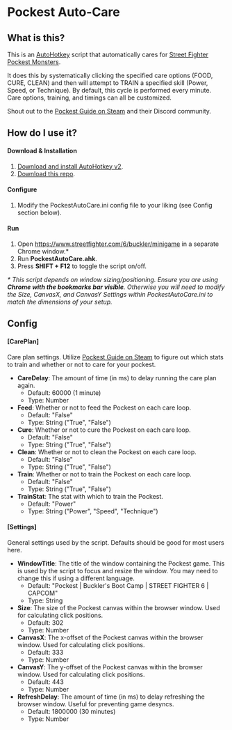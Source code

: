 # Pockest Auto-Care

## What is this?

This is an [AutoHotkey](https://www.autohotkey.com/) script that automatically cares for [Street Fighter Pockest Monsters](https://www.streetfighter.com/6/buckler/minigame).

It does this by systematically clicking the specified care options (FOOD, CURE, CLEAN) and then will attempt to TRAIN a specified skill (Power, Speed, or Technique). By default, this cycle is performed every minute. Care options, training, and timings can all be customized.

Shout out to the [Pockest Guide on Steam](https://steamcommunity.com/sharedfiles/filedetails/?id=3003515624&tscn=1698405122) and their Discord community.

## How do I use it?

#### Download & Installation

1. [Download and install AutoHotkey v2](https://www.autohotkey.com/download/ahk-v2.exe).
2. [Download this repo](https://github.com/folklorelabs/pockest-auto-care/archive/refs/heads/main.zip).

#### Configure

1. Modify the PockestAutoCare.ini config file to your liking (see Config section below).

#### Run

1. Open https://www.streetfighter.com/6/buckler/minigame in a separate Chrome window.\*
2. Run **PockestAutoCare.ahk**.
3. Press **SHIFT + F12** to toggle the script on/off.

*\* This script depends on window sizing/positioning. Ensure you are using ***Chrome with the bookmarks bar visible***. Otherwise you will need to modify the Size, CanvasX, and CanvasY Settings within PockestAutoCare.ini to match the dimensions of your setup.*


## Config

#### \[CarePlan\]
Care plan settings. Utilize [Pockest Guide on Steam](https://steamcommunity.com/sharedfiles/filedetails/?id=3003515624&tscn=1698405122) to figure out which stats to train and whether or not to care for your pockest.

- **CareDelay**: The amount of time (in ms) to delay running the care plan again.
    - Default: 60000 (1 minute)
    - Type: Number
- **Feed**: Whether or not to feed the Pockest on each care loop.
    - Default: "False"
    - Type: String ("True", "False")
- **Cure**: Whether or not to cure the Pockest on each care loop.
    - Default: "False"
    - Type: String ("True", "False")
- **Clean**: Whether or not to clean the Pockest on each care loop.
    - Default: "False"
    - Type: String ("True", "False")
- **Train**: Whether or not to train the Pockest on each care loop.
    - Default: "False"
    - Type: String ("True", "False")
- **TrainStat**: The stat with which to train the Pockest.
    - Default: "Power"
    - Type: String ("Power", "Speed", "Technique")

#### \[Settings\]
General settings used by the script. Defaults should be good for most users here.

- **WindowTitle**: The title of the window containing the Pockest game. This is used by the script to focus and resize the window. You may need to change this if using a different language.
    - Default: "Pockest | Buckler's Boot Camp | STREET FIGHTER 6 | CAPCOM"
    - Type: String
- **Size**: The size of the Pockest canvas within the browser window. Used for calculating click positions.
    - Default: 302
    - Type: Number
- **CanvasX**: The x-offset of the Pockest canvas within the browser window. Used for calculating click positions.
    - Default: 333
    - Type: Number
- **CanvasY**: The y-offset of the Pockest canvas within the browser window. Used for calculating click positions.
    - Default: 443
    - Type: Number
- **RefreshDelay**: The amount of time (in ms) to delay refreshing the browser window. Useful for preventing game desyncs.
    - Default: 1800000 (30 minutes)
    - Type: Number
